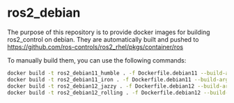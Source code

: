# ros2_debian

The purpose of this repository is to provide docker images for building ros2_control on debian. 
They are automatically built and pushed to https://github.com/ros-controls/ros2_rhel/pkgs/container/ros

To manually build them, you can use the following commands:
```bash
docker build -t ros2_debian11_humble . -f Dockerfile.debian11 --build-arg ROS_DISTRO=humble
docker build -t ros2_debian11_iron . -f Dockerfile.debian11 --build-arg ROS_DISTRO=iron
docker build -t ros2_debian12_jazzy . -f Dockerfile.debian12 --build-arg ROS_DISTRO=jazzy
docker build -t ros2_debian12_rolling . -f Dockerfile.debian12 --build-arg ROS_DISTRO=rolling
```